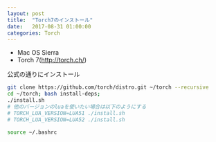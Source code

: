 ```yaml
---
layout: post
title:  "Torch7のインストール"
date:   2017-08-31 01:00:00
categories: Torch
---
```


- Mac OS Sierra
- Torch 7(http://torch.ch/)

公式の通りにインストール

```bash
git clone https://github.com/torch/distro.git ~/torch --recursive
cd ~/torch; bash install-deps;
./install.sh
# 他のバージョンのluaを使いたい場合は以下のようにする
# TORCH_LUA_VERSION=LUA51 ./install.sh
# TORCH_LUA_VERSION=LUA52 ./install.sh

source ~/.bashrc
```

